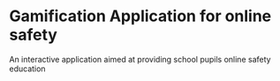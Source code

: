 # Gamification Application for online safety

An interactive application aimed at providing school pupils online safety education
